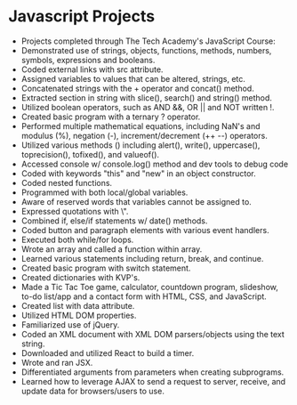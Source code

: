 # Javascript Projects
<ul>
<li>Projects completed through The Tech Academy's JavaScript Course:
<li>Demonstrated use of strings, objects, functions, methods, numbers, symbols, expressions and booleans.
<li>Coded external links with src attribute.
<li>Assigned variables to values that can be altered, strings, etc.
<li>Concatenated strings with the + operator and concat() method.
<li>Extracted section in string with slice(), search() and string() method.  
<li>Utilized boolean operators, such as AND &&, OR || and NOT written !.
<li>Created basic program with a ternary ? operator.
<li>Performed multiple mathematical equations, including NaN's and modulus (%), negation (-), increment/decrement (++ --) operators.
<li>Utilized various methods () including alert(), write(), uppercase(), toprecision(), tofixed(), and valueof().
<li>Accessed console w/ console.log() method and dev tools to debug code
<li>Coded with keywords "this" and "new" in an object constructor.
<li>Coded nested functions. 
<li>Programmed with both local/global variables.
<li>Aware of reserved words that variables cannot be assigned to.
<li>Expressed quotations with \".
<li>Combined if, else/if statements w/ date() methods.
<li>Coded button and paragraph elements with various event handlers.
<li>Executed both while/for loops.
<li>Wrote an array and called a function within array.
<li>Learned various statements including return, break, and continue.
<li>Created basic program with switch statement.
<li>Created dictionaries with KVP's.
<li>Made a Tic Tac Toe game, calculator, countdown program, slideshow, to-do list/app and a contact form with HTML, CSS, and JavaScript.
<li>Created list with data attribute.
<li>Utilized HTML DOM properties.
<li>Familiarized use of jQuery.
<li>Coded an XML document with XML DOM parsers/objects using the text string.
<li>Downloaded and utilized React to build a timer.
<li>Wrote and ran JSX.
<li>Differentiated arguments from parameters when creating subprograms.
<li>Learned how to leverage AJAX to send a request to server, receive, and update data for browsers/users to use.

